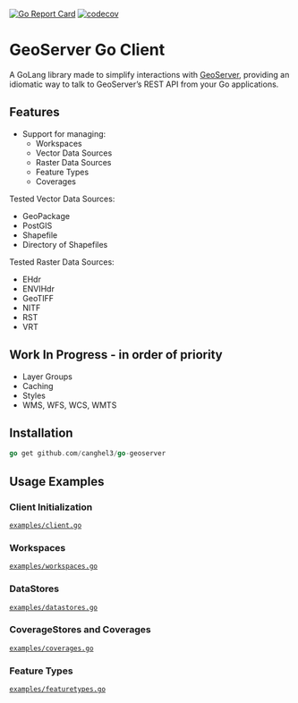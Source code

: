 [![Go Report Card](https://goreportcard.com/badge/github.com/canghel3/go-geoserver)](https://goreportcard.com/report/github.com/canghel3/go-geoserver)
[![codecov](https://codecov.io/gh/canghel3/go-geoserver/graph/badge.svg?token=OTMJR61Q1H)](https://codecov.io/gh/canghel3/go-geoserver)

# GeoServer Go Client

A GoLang library made to simplify interactions with [GeoServer](https://geoserver.org/), providing an idiomatic way to talk to GeoServer’s REST API from your Go applications.

## Features

- Support for managing:
    - Workspaces
    - Vector Data Sources
    - Raster Data Sources
    - Feature Types
    - Coverages

Tested Vector Data Sources:
- GeoPackage
- PostGIS
- Shapefile
- Directory of Shapefiles

Tested Raster Data Sources:
- EHdr
- ENVIHdr
- GeoTIFF
- NITF
- RST
- VRT

## Work In Progress - in order of priority

- Layer Groups
- Caching
- Styles
- WMS, WFS, WCS, WMTS

## Installation

```go
go get github.com/canghel3/go-geoserver
```

## Usage Examples

### Client Initialization

[`examples/client.go`](./pkg/client/client_test.go)

### Workspaces

[`examples/workspaces.go`](./pkg/client/workspace_test.go)

### DataStores

[`examples/datastores.go`](./pkg/actions/datastore_test.go)

### CoverageStores and Coverages

[`examples/coverages.go`](./pkg/client/coverage_test.go)

### Feature Types

[`examples/featuretypes.go`](./pkg/client/featuretype_test.go)
